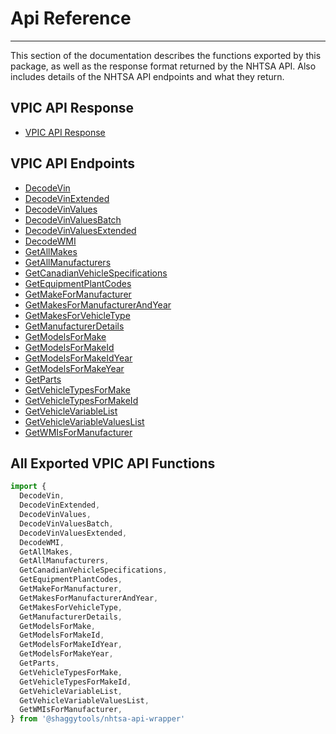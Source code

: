 # Api Reference

---

This section of the documentation describes the functions exported by this package, as well as the
response format returned by the NHTSA API. Also includes details of the NHTSA API endpoints and
what they return.

## VPIC API Response

- [VPIC API Response](../api/vpic-api-response.md)

## VPIC API Endpoints

- [DecodeVin](../api/decode-vin.md)
- [DecodeVinExtended](../api/decode-vin-extended.md)
- [DecodeVinValues](../api/decode-vin-values.md)
- [DecodeVinValuesBatch](../api/decode-vin-values-batch.md)
- [DecodeVinValuesExtended](../api/decode-vin-values-extended.md)
- [DecodeWMI](../api/decode-wmi.md)
- [GetAllMakes](../api/get-all-makes.md)
- [GetAllManufacturers](../api/get-all-manufacturers.md)
- [GetCanadianVehicleSpecifications](../api/get-canadian-vehicle-specifications.md)
- [GetEquipmentPlantCodes](../api/get-equipment-plant-codes.md)
- [GetMakeForManufacturer](../api/get-make-for-manufacturer.md)
- [GetMakesForManufacturerAndYear](../api/get-makes-for-manufacturer-and-year.md)
- [GetMakesForVehicleType](../api/get-makes-for-vehicle-type.md)
- [GetManufacturerDetails](../api/get-manufacturer-details.md)
- [GetModelsForMake](../api/get-models-for-make.md)
- [GetModelsForMakeId](../api/get-models-for-make-id.md)
- [GetModelsForMakeIdYear](../api/get-models-for-make-id-year.md)
- [GetModelsForMakeYear](../api/get-models-for-make-year.md)
- [GetParts](../api/get-parts.md)
- [GetVehicleTypesForMake](../api/get-vehicle-types-for-make.md)
- [GetVehicleTypesForMakeId](../api/get-vehicle-types-for-make-id.md)
- [GetVehicleVariableList](../api/get-vehicle-variable-list.md)
- [GetVehicleVariableValuesList](../api/get-vehicle-variable-values-list.md)
- [GetWMIsForManufacturer](../api/get-wmis-for-manufacturer.md)

## All Exported VPIC API Functions

```javascript
import {
  DecodeVin,
  DecodeVinExtended,
  DecodeVinValues,
  DecodeVinValuesBatch,
  DecodeVinValuesExtended,
  DecodeWMI,
  GetAllMakes,
  GetAllManufacturers,
  GetCanadianVehicleSpecifications,
  GetEquipmentPlantCodes,
  GetMakeForManufacturer,
  GetMakesForManufacturerAndYear,
  GetMakesForVehicleType,
  GetManufacturerDetails,
  GetModelsForMake,
  GetModelsForMakeId,
  GetModelsForMakeIdYear,
  GetModelsForMakeYear,
  GetParts,
  GetVehicleTypesForMake,
  GetVehicleTypesForMakeId,
  GetVehicleVariableList,
  GetVehicleVariableValuesList,
  GetWMIsForManufacturer,
} from '@shaggytools/nhtsa-api-wrapper'
```
